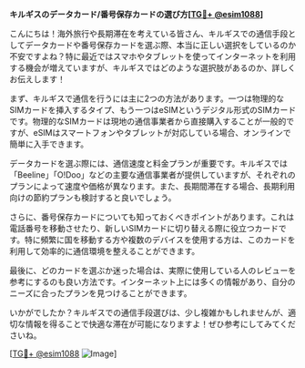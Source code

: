 **キルギスのデータカード/番号保存カードの選び方[[TG💪+ @esim1088](https://t.me/s/esim1088)]**

こんにちは！海外旅行や長期滞在を考えている皆さん、キルギスでの通信手段としてデータカードや番号保存カードを選ぶ際、本当に正しい選択をしているのか不安ですよね？特に最近ではスマホやタブレットを使ってインターネットを利用する機会が増えていますが、キルギスではどのような選択肢があるのか、詳しくお伝えします！

まず、キルギスで通信を行うには主に2つの方法があります。一つは物理的なSIMカードを挿入するタイプ、もう一つはeSIMというデジタル形式のSIMカードです。物理的なSIMカードは現地の通信事業者から直接購入することが一般的ですが、eSIMはスマートフォンやタブレットが対応している場合、オンラインで簡単に入手できます。

データカードを選ぶ際には、通信速度と料金プランが重要です。キルギスでは「Beeline」「O!Doo」などの主要な通信事業者が提供していますが、それぞれのプランによって速度や価格が異なります。また、長期間滞在する場合、長期利用向けの節約プランも検討すると良いでしょう。

さらに、番号保存カードについても知っておくべきポイントがあります。これは電話番号を移動させたり、新しいSIMカードに切り替える際に役立つカードです。特に頻繁に国を移動する方や複数のデバイスを使用する方は、このカードを利用して効率的に通信環境を整えることができます。

最後に、どのカードを選ぶか迷った場合は、実際に使用している人のレビューを参考にするのも良い方法です。インターネット上には多くの情報があり、自分のニーズに合ったプランを見つけることができます。

いかがでしたか？キルギスでの通信手段選びは、少し複雑かもしれませんが、適切な情報を得ることで快適な滞在が可能になりますよ！ぜひ参考にしてみてくださいね。

[[TG💪+ @esim1088](https://t.me/s/esim1088) ![Image](https://i.postimg.cc/Y0z9fWf4/image.png)]